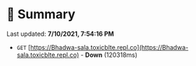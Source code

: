 # 📖 Summary
Last updated: **7/10/2021, 7:54:16 PM**

- `GET` [https://Bhadwa-sala.toxicblte.repl.co](https://Bhadwa-sala.toxicblte.repl.co) - **Down** (120318ms)
